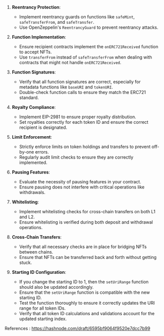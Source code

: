 1. **Reentrancy Protection**:
   - Implement reentrancy guards on functions like `safeMint`, `safeTransferFrom`, and `safeTransfer`.
   - Use OpenZeppelin's `ReentrancyGuard` to prevent reentrancy attacks.

2. **Function Implementation**:
   - Ensure recipient contracts implement the `onERC721Received` function to accept NFTs.
   - Use `transferFrom` instead of `safeTransferFrom` when dealing with contracts that might not handle `onERC721Received`.

3. **Function Signatures**:
   - Verify that all function signatures are correct, especially for metadata functions like `baseURI` and `tokenURI`.
   - Double-check function calls to ensure they match the ERC721 standard.

4. **Royalty Compliance**:
   - Implement EIP-2981 to ensure proper royalty distribution.
   - Set royalties correctly for each token ID and ensure the correct recipient is designated.

5. **Limit Enforcement**:
   - Strictly enforce limits on token holdings and transfers to prevent off-by-one errors.
   - Regularly audit limit checks to ensure they are correctly implemented.

6. **Pausing Features**:
   - Evaluate the necessity of pausing features in your contract.
   - Ensure pausing does not interfere with critical operations like withdrawals.

7. **Whitelisting**:
   - Implement whitelisting checks for cross-chain transfers on both L1 and L2.
   - Ensure whitelisting is verified during both deposit and withdrawal operations.

8. **Cross-Chain Transfers**:
   - Verify that all necessary checks are in place for bridging NFTs between chains.
   - Ensure that NFTs can be transferred back and forth without getting stuck.

9. **Starting ID Configuration**:
   - If you change the starting ID to 1, then the `setUriRange` function should also be updated accordingly.
   - Ensure that the `setUriRange` function is compatible with the new starting ID.
   - Test the function thoroughly to ensure it correctly updates the URI range for all token IDs.
   - Verify that all token ID calculations and validations account for the updated starting index.

References : https://hashnode.com/draft/6595bf9064f9520e7dcc7b99